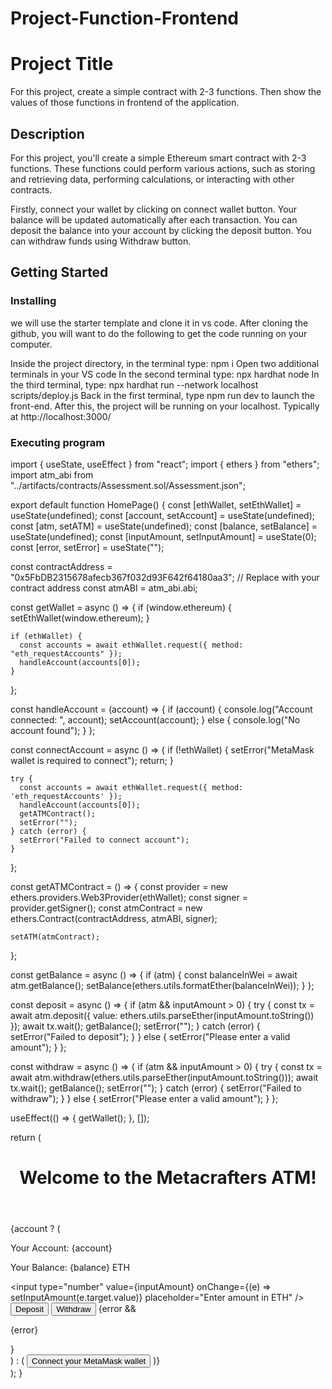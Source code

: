 # Project-Function-Frontend
# Project Title

For this project, create a simple contract with 2-3 functions. Then show the values of those functions in frontend of the application. 

## Description

For this project, you'll create a simple Ethereum smart contract with 2-3 functions. These functions could perform various actions, such as storing and retrieving data, performing calculations, or interacting with other contracts.

Firstly, connect your wallet by clicking on connect wallet button.
Your balance will be updated automatically after each transaction.
You can deposit the balance into your account by clicking the deposit button.
You can withdraw funds using Withdraw button.

## Getting Started

### Installing

we will use the starter template and clone it in vs code.
After cloning the github, you will want to do the following to get the code running on your computer.

Inside the project directory, in the terminal type: npm i
Open two additional terminals in your VS code
In the second terminal type: npx hardhat node
In the third terminal, type: npx hardhat run --network localhost scripts/deploy.js
Back in the first terminal, type npm run dev to launch the front-end.
After this, the project will be running on your localhost. Typically at http://localhost:3000/

### Executing program

import { useState, useEffect } from "react";
import { ethers } from "ethers";
import atm_abi from "../artifacts/contracts/Assessment.sol/Assessment.json";

export default function HomePage() {
  const [ethWallet, setEthWallet] = useState(undefined);
  const [account, setAccount] = useState(undefined);
  const [atm, setATM] = useState(undefined);
  const [balance, setBalance] = useState(undefined);
  const [inputAmount, setInputAmount] = useState(0);
  const [error, setError] = useState("");

  const contractAddress = "0x5FbDB2315678afecb367f032d93F642f64180aa3"; // Replace with your contract address
  const atmABI = atm_abi.abi;

  const getWallet = async () => {
    if (window.ethereum) {
      setEthWallet(window.ethereum);
    }

    if (ethWallet) {
      const accounts = await ethWallet.request({ method: "eth_requestAccounts" });
      handleAccount(accounts[0]);
    }
  };

  const handleAccount = (account) => {
    if (account) {
      console.log("Account connected: ", account);
      setAccount(account);
    } else {
      console.log("No account found");
    }
  };

  const connectAccount = async () => {
    if (!ethWallet) {
      setError("MetaMask wallet is required to connect");
      return;
    }

    try {
      const accounts = await ethWallet.request({ method: 'eth_requestAccounts' });
      handleAccount(accounts[0]);
      getATMContract();
      setError("");
    } catch (error) {
      setError("Failed to connect account");
    }
  };

  const getATMContract = () => {
    const provider = new ethers.providers.Web3Provider(ethWallet);
    const signer = provider.getSigner();
    const atmContract = new ethers.Contract(contractAddress, atmABI, signer);
 
    setATM(atmContract);
  };

  const getBalance = async () => {
    if (atm) {
      const balanceInWei = await atm.getBalance();
      setBalance(ethers.utils.formatEther(balanceInWei));
    }
  };

  const deposit = async () => {
    if (atm && inputAmount > 0) {
      try {
        const tx = await atm.deposit({ value: ethers.utils.parseEther(inputAmount.toString()) });
        await tx.wait();
        getBalance();
        setError("");
      } catch (error) {
        setError("Failed to deposit");
      }
    } else {
      setError("Please enter a valid amount");
    }
  };

  const withdraw = async () => {
    if (atm && inputAmount > 0) {
      try {
        const tx = await atm.withdraw(ethers.utils.parseEther(inputAmount.toString()));
        await tx.wait();
        getBalance();
        setError("");
      } catch (error) {
        setError("Failed to withdraw");
      }
    } else {
      setError("Please enter a valid amount");
    }
  };

  useEffect(() => { getWallet(); }, []);

  return (
    <main className="container">
      <header>
        <h1>Welcome to the Metacrafters ATM!</h1>
      </header>
      <div className="content">
        {account ? (
          <div>
            <p>Your Account: {account}</p>
            <p>Your Balance: {balance} ETH</p>
            <input
              type="number"
              value={inputAmount}
              onChange={(e) => setInputAmount(e.target.value)}
              placeholder="Enter amount in ETH"
            />
            <button onClick={deposit}>Deposit</button>
            <button onClick={withdraw}>Withdraw</button>
            {error && <p className="error">{error}</p>}
          </div>
        ) : (
          <button onClick={connectAccount}>Connect your MetaMask wallet</button>
        )}
      </div>
      <style jsx>{`
        .container {
          text-align: center;
          padding: 50px;
          font-family: Arial, sans-serif;
        }
        .content {
          margin-top: 20px;
        }
        input {
          margin-right: 10px;
          padding: 8px;
          border: 1px solid #ccc;
          border-radius: 5px;
        }
        button {
          margin-top: 10px;
          padding: 5px 10px;
          background-color: #007bff;
          color: #fff;
          border: none;
          cursor: pointer;
          transition: background-color 0.3s ease;
        }
        .error {
          color: red;
          margin-top: 10px;
        }
      `}</style>
    </main>
  );
}

